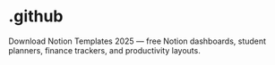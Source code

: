 # .github
Download Notion Templates 2025 — free Notion dashboards, student planners, finance trackers, and productivity layouts.
